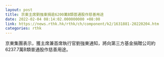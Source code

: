 ```yaml
---
layout: post
title: 京東主席劉強東捐逾6200萬B類普通股作慈善用途
date: 2022-02-04 08:14:02.000000000 +08:00
link: https://news.rthk.hk/rthk/ch/component/k2/1631881-20220204.htm
categories: rthk
---
```


京東集團表示，獲主席兼首席執行官劉強東通知，將向第三方基金捐贈公司約6237.7萬B類普通股作慈善用途。
